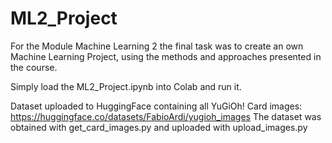 # ML2_Project
For the Module Machine Learning 2 the final task was to create an own Machine Learning Project, using the methods and approaches presented in the course.

Simply load the ML2_Project.ipynb into Colab and run it.

Dataset uploaded to HuggingFace containing all YuGiOh! Card images: https://huggingface.co/datasets/FabioArdi/yugioh_images
The dataset was obtained with get_card_images.py and uploaded with upload_images.py
